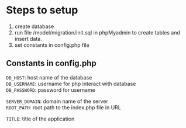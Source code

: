 # Steps to setup

1. create database
2. run file /model/migration/init.sql in phpMyadmin to create tables and insert data.
3. set constants in config.php file


## Constants in config.php

`DB_HOST`: host name of the database  
`DB_USERNAME`: username for php interact with database  
`DB_PASSWORD`: password for username  

`SERVER_DOMAIN`: domain name of the server  
`ROOT_PATH`: root path to the index.php file in URL  

`TITLE`: title of the application  
